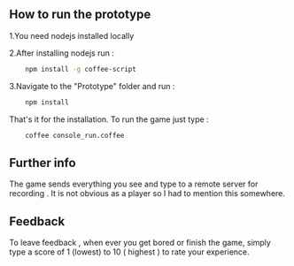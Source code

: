 ## How to run the prototype 

1.You need nodejs installed locally

2.After installing nodejs run : 
```bash
    npm install -g coffee-script
```
    
3.Navigate to the "Prototype" folder and run :
```bash
    npm install
````

That's it for the installation. 
To run the game just type :
```bash
    coffee console_run.coffee
```
    
## Further info
The game sends everything you see and type to a remote server for recording . It is not obvious as a player so I had to mention this somewhere.

## Feedback 
To leave feedback , when ever you get bored or finish the game, simply type a score of 1 (lowest) to 10 ( highest ) to rate your experience. 
